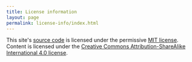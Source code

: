 ```yaml
---
title: License information
layout: page
permalink: license-info/index.html
---
```


This site's [source code][] is licensed under the permissive [MIT license][].
Content is licensed under the
[Creative Commons Attribution-ShareAlike International 4.0 license][].


[source code]: https://github.com/haliphax/haliphax-dot-dev
[MIT license]: https://github.com/haliphax/haliphax-dot-dev/blob/master/LICENSE
[Creative Commons Attribution-ShareAlike International 4.0 license]:https://github.com/haliphax/haliphax-dot-dev/tree/master/content/posts/LICENSE
